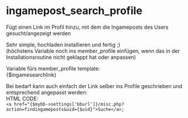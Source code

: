 # ingamepost_search_profile
Fügt einen Link im Profil hinzu, mit dem die Ingameposts des Users gesucht/angezeigt werden

Sehr simple, hochladen installieren und fertig ;)       
(höchstens Variable noch ins member_profile einfügen, wenn das in der Installationsroutine nicht geklappt hat oder anpassen)      

Variable fürs member_profile template:    
{$ingamesearchlink}   
    
Bei bedarf kann auch einfach der Link selber ins Profile geschrieben und entsprechend angepasst werden:   
HTML CODE:  
```<a href="{$mybb->settings['bburl']}/misc.php?action=findingameposts&uid={$uid}">Suche</a>;```
